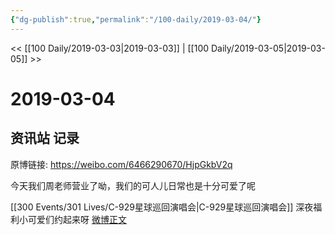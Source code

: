 ```yaml
---
{"dg-publish":true,"permalink":"/100-daily/2019-03-04/"}
---
```



<< [[100 Daily/2019-03-03\|2019-03-03]] | [[100 Daily/2019-03-05\|2019-03-05]] >>

# 2019-03-04

## 资讯站 记录

原博链接: https://weibo.com/6466290670/HjpGkbV2q

今天我们周老师营业了呦，我们的可人儿日常也是十分可爱了呢
[](https://weibo.com/detail/4346230198680458)

[[300 Events/301 Lives/C-929星球巡回演唱会\|C-929星球巡回演唱会]]
深夜福利小可爱们约起来呀
[微博正文](https://weibo.com/detail/4346267834120399)
